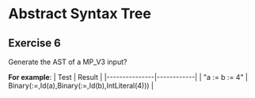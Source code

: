 # Abstract Syntax Tree

## Exercise 6
Generate the AST of a MP_V3 input?

**For example**:
|     Test      |   Result   |
|---------------|------------|
| "a := b := 4" | Binary(:=,Id(a),Binary(:=,Id(b),IntLiteral(4))) |